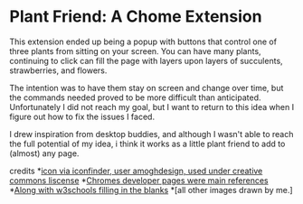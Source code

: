 # Plant Friend: A Chome Extension

This extension ended up being a popup with buttons that control one of three plants from sitting on your
screen. You can have many plants, continuing to click can fill the page with layers upon layers of succulents, strawberries, and flowers. 

The intention was to have them stay on screen and change over time, but the commands needed proved
to be more difficult than anticipated. Unfortunately I did not reach my goal, but I want to return to this idea when I figure out how to fix the issues I faced.

I drew inspiration from desktop buddies, and although I wasn't able to reach the full potential of my
idea, i think it works as a little plant friend to add to (almost) any page. 

credits
*[icon via iconfinder, user amoghdesign, used under creative commons liscense](https://www.iconfinder.com/icons/2189582/ecology_green_leaf_plant_spring_icon)
*[Chromes developer pages were main references](https://developer.chrome.com/)
*[Along with w3schools filling in the blanks](https://www.w3schools.com/css/css_positioning.asp)
*[all other images drawn by me.]